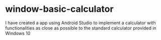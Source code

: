# window-basic-calculator

I have created a app using Android Studio to implement a calculator with functionalities as close as possible to the standard calculator provided in Windows 10 
